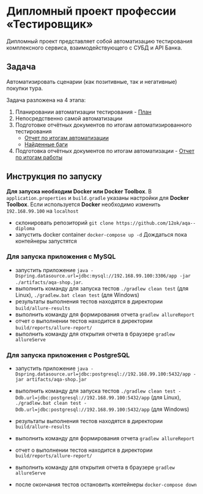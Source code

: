 # Дипломный проект профессии «Тестировщик»
Дипломный проект представляет собой автоматизацию тестирования комплексного сервиса, взаимодействующего с СУБД и API Банка.
## Задача
Автоматизировать сценарии (как позитивные, так и негативные) покупки тура.

Задача разложена на 4 этапа:
1. Планировании автоматизации тестирования - [План](https://github.com/12ok/aqa--diploma/blob/master/documents/Plan.md)
1. Непосредственно самой автоматизации
1. Подготовке отчётных документов по итогам автоматизированного тестирования
    * [Отчет по итогам автоматизации](https://github.com/12ok/aqa--diploma/blob/master/documents/Report.md)
    * [Найденные баги](https://github.com/12ok/aqa--diploma/issues)
1. Подготовка отчётных документов по итогам автоматизации - [Отчет по итогам работы](https://github.com/12ok/aqa--diploma/blob/master/documents/Summary.md)



## Инструкция по запуску
**Для запуска необходим Docker или Docker Toolbox**.
В `application.properties` и `build.gradle` указаны настройки для **Docker Toolbox**.
Если используется **Docker** необходимо изменить `192.168.99.100` на `localhost`

* склонировать репозиторий `git clone https://github.com/12ok/aqa--diploma`
* запустить docker container `docker-compose up -d` Дождаться пока контейнеры запустятся
### Для запуска приложения с MySQL
* запустить приложение `java -Dspring.datasource.url=jdbc:mysql://192.168.99.100:3306/app -jar ./artifacts/aqa-shop.jar`. 
* выполнить команду для запуска тестов `./gradlew clean test` (для Linux), `./gradlew.bat clean test` (для Windows) 
* результаты выполнения тестов находятся в директории `build/allure-results`
* выполнить команду для формирования отчета `gradlew allureReport`
* отчет о выполнении тестов находится в директории `build/reports/allure-report/`
* выполнить команду для открытия отчета в браузере `gradlew allureServe`

### Для запуска приложения с PostgreSQL
* запустить приложение `java -Dspring.datasource.url=jdbc:postgresql://192.168.99.100:5432/app -jar artifacts/aqa-shop.jar`
* выполнить команду для запуска тестов `./gradlew clean test -Ddb.url=jdbc:postgresql://192.168.99.100:5432/app` (для Linux), `./gradlew.bat clean test -Ddb.url=jdbc:postgresql://192.168.99.100:5432/app` (для Windows) 
* результаты выполнения тестов находятся в директории `build/allure-results`
* выполнить команду для формирования отчета `gradlew allureReport`
* отчет о выполнении тестов находится в директории `build/reports/allure-report/`
* выполнить команду для открытия отчета в браузере `gradlew allureServe`

* после окончания тестов остановить контейнеры `docker-compose down`





